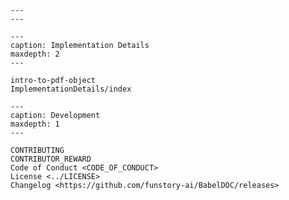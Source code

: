 ```{include} ../README.md
---
---
```

```{toctree}
---
caption: Implementation Details
maxdepth: 2
---

intro-to-pdf-object
ImplementationDetails/index
```

```{toctree}
---
caption: Development
maxdepth: 1
---

CONTRIBUTING
CONTRIBUTOR_REWARD
Code of Conduct <CODE_OF_CONDUCT>
License <../LICENSE>
Changelog <https://github.com/funstory-ai/BabelDOC/releases>
```
